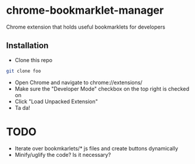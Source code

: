 # chrome-bookmarklet-manager
Chrome extension that holds useful bookmarklets for developers

## Installation
* Clone this repo
```sh
git clone foo
```
* Open Chrome and navigate to chrome://extensions/
* Make sure the "Developer Mode" checkbox on the top right is checked on
* Click "Load Unpacked Extension"
* Ta da!

# TODO
* Iterate over bookmkarlets/* js files and create buttons dynamically
* Minify/uglify the code? Is it necessary?
